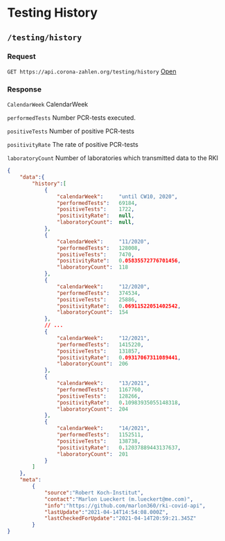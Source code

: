 # Testing History

## `/testing/history`

### Request

`GET https://api.corona-zahlen.org/testing/history`
[Open](/testing)

### Response

`CalendarWeek` CalendarWeek

`performedTests` Number PCR-tests executed.

`positiveTests` Number of positive PCR-tests

`positivityRate` The rate of positive PCR-tests

`laboratoryCount` Number of laboratories which transmitted data to the RKI

```json
{
    "data":{
        "history":[
            {
                "calendarWeek":     "until CW10, 2020",
                "performedTests":   69184,
                "positiveTests":    1722,
                "positivityRate":   null,
                "laboratoryCount":  null,
            },
            {
                "calendarWeek":     "11/2020",
                "performedTests":   128008,
                "positiveTests":    7470,
                "positivityRate":   0.05835572776701456,
                "laboratoryCount":  118
            },
            {
                "calendarWeek":     "12/2020",
                "performedTests":   374534,
                "positiveTests":    25886,
                "positivityRate":   0.06911522051402542,
                "laboratoryCount":  154
            },
            // ...
            {
                "calendarWeek":     "12/2021",
                "performedTests":   1415220,
                "positiveTests":    131857,
                "positivityRate":   0.09317067311089441,
                "laboratoryCount":  206
            },
            {
                "calendarWeek":     "13/2021",
                "performedTests":   1167760,
                "positiveTests":    128266,
                "positivityRate":   0.10983935055148318,
                "laboratoryCount":  204
            },
            {
                "calendarWeek":     "14/2021",
                "performedTests":   1152511,
                "positiveTests":    138738,
                "positivityRate":   0.12037889443137637,
                "laboratoryCount":  201
            }
        ]
    },
    "meta":
        {
            "source":"Robert Koch-Institut",
            "contact":"Marlon Lueckert (m.lueckert@me.com)",
            "info":"https://github.com/marlon360/rki-covid-api",
            "lastUpdate":"2021-04-14T14:54:08.000Z",
            "lastCheckedForUpdate":"2021-04-14T20:59:21.345Z"
        }
}
```
